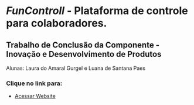 # *FunControll* - Plataforma de controle para colaboradores.
Trabalho de Conclusão da Componente - Inovação e Desenvolvimento de Produtos
---------------------------------------------------------------------------------
Alunas: Laura do Amaral Gurgel e Luana de Santana Paes
### Clique no link para: 
- [Acessar Website](https://massakiigarashi.weebly.com/sobre.html)
